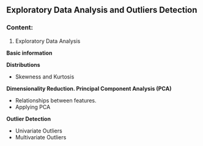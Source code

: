 ## Exploratory Data Analysis and Outliers Detection 

### Content:

1. Exploratory Data Analysis
   
**Basic information**
  
**Distributions**
* Skewness and Kurtosis
  
**Dimensionality Reduction. Principal Component Analysis (PCA)**
* Relationships between features.
* Applying PCA
  
**Outlier Detection**
* Univariate Outliers
* Multivariate Outliers


